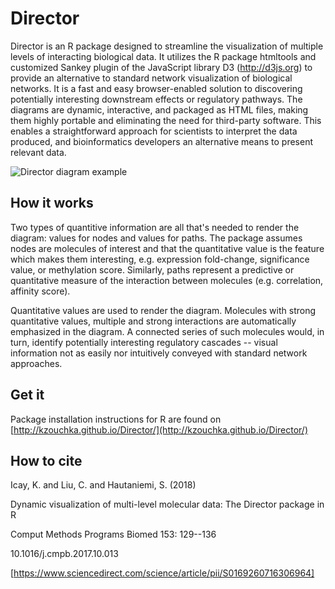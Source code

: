 # Director

Director is an R package designed to streamline the visualization of multiple levels of interacting
biological data. It utilizes the R package htmltools and customized Sankey plugin of the JavaScript library D3 (http://d3js.org) to provide an
alternative to  standard network visualization of biological networks. It is a fast
and easy browser-enabled solution to discovering potentially interesting downstream effects or regulatory
pathways. The diagrams are dynamic, interactive, and packaged as HTML
files, making them highly portable and eliminating the need for third-party software. This
enables a straightforward approach for scientists to interpret the data produced, and bioinformatics
developers an alternative means to present relevant data.

![Director diagram example](https://raw.githubusercontent.com/kzouchka/Director_old/master/vignettes/figure4.png)

## How it works
Two types of quantitive information are all that's needed to render the diagram: values for nodes and values for
paths. The package assumes nodes are molecules of interest and that the quantitative value is the
feature which makes them interesting, e.g. expression fold-change, significance value, or methylation score.
Similarly, paths represent a predictive or quantitative measure of the interaction
between molecules (e.g. correlation, affinity score).

Quantitative values are used to render the diagram. Molecules with strong quantitative values,
multiple and strong interactions are automatically emphasized in the diagram. A
connected series of such molecules would, in turn, identify potentially
interesting regulatory cascades -- visual information not as easily nor
intuitively conveyed with standard network approaches.

## Get it
Package installation instructions for R are found on [http://kzouchka.github.io/Director/](http://kzouchka.github.io/Director/)

## How to cite
Icay, K.  and Liu, C.  and Hautaniemi, S. (2018)

Dynamic visualization of multi-level molecular data: The Director package in R

Comput Methods Programs Biomed 153: 129--136

10.1016/j.cmpb.2017.10.013

[https://www.sciencedirect.com/science/article/pii/S0169260716306964]
